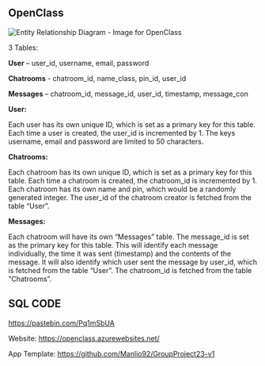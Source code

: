 <h2>OpenClass</h2>

![Entity Relationship Diagram - Image for OpenClass](https://github.com/BrunelCS/cs2001-18-19-2018-19-group-23/blob/master/documentation/Entity_Relationship_Diagram.png)

<p>3 Tables:</p> 
<p><b>User</b> – user_id, username, email, password</p>
<p><b>Chatrooms</b> - chatroom_id, name_class, pin_id, user_id</p>
<p><b>Messages</b> – chatroom_id, message_id, user_id, timestamp, message_con</p>



<p><b>User:</b></p>
Each user has its own unique ID, which is set as a primary key for this table. Each time a user is
created, the user_id is incremented by 1. The keys username, email and password are limited to 50
characters.

<p><b>Chatrooms:</b></p>
Each chatroom has its own unique ID, which is set as a primary key for this table. Each time a
chatroom is created, the chatroom_id is incremented by 1. Each chatroom has its own name and
pin, which would be a randomly generated integer. The user_id of the chatroom creator is fetched
from the table “User”.

<p><b>Messages:</b></p>
Each chatroom will have its own “Messages” table. The message_id is set as the primary key for this
table. This will identify each message individually, the time it was sent (timestamp) and the contents
of the message. It will also identify which user sent the message by user_id, which is fetched from
the table “User”. The chatroom_id is fetched from the table “Chatrooms”.

<h2>SQL CODE</h2>

https://pastebin.com/Pq1mSbUA

Website:
https://openclass.azurewebsites.net/

App Template:
https://github.com/Manlio92/GroupProject23-v1
